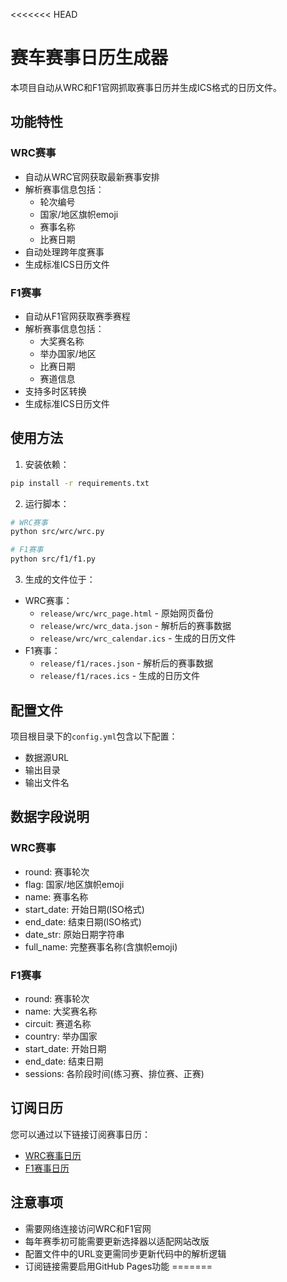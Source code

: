 <<<<<<< HEAD
# 赛车赛事日历生成器

本项目自动从WRC和F1官网抓取赛事日历并生成ICS格式的日历文件。

## 功能特性

### WRC赛事
- 自动从WRC官网获取最新赛事安排
- 解析赛事信息包括：
  - 轮次编号
  - 国家/地区旗帜emoji
  - 赛事名称
  - 比赛日期
- 自动处理跨年度赛事
- 生成标准ICS日历文件

### F1赛事
- 自动从F1官网获取赛季赛程
- 解析赛事信息包括：
  - 大奖赛名称
  - 举办国家/地区
  - 比赛日期
  - 赛道信息
- 支持多时区转换
- 生成标准ICS日历文件

## 使用方法

1. 安装依赖：
```bash
pip install -r requirements.txt
```

2. 运行脚本：
```bash
# WRC赛事
python src/wrc/wrc.py

# F1赛事
python src/f1/f1.py
```

3. 生成的文件位于：
- WRC赛事：
  - `release/wrc/wrc_page.html` - 原始网页备份
  - `release/wrc/wrc_data.json` - 解析后的赛事数据
  - `release/wrc/wrc_calendar.ics` - 生成的日历文件
- F1赛事：
  - `release/f1/races.json` - 解析后的赛事数据
  - `release/f1/races.ics` - 生成的日历文件

## 配置文件
项目根目录下的`config.yml`包含以下配置：
- 数据源URL
- 输出目录
- 输出文件名

## 数据字段说明

### WRC赛事
- round: 赛事轮次
- flag: 国家/地区旗帜emoji
- name: 赛事名称
- start_date: 开始日期(ISO格式)
- end_date: 结束日期(ISO格式)
- date_str: 原始日期字符串
- full_name: 完整赛事名称(含旗帜emoji)

### F1赛事
- round: 赛事轮次
- name: 大奖赛名称
- circuit: 赛道名称
- country: 举办国家
- start_date: 开始日期
- end_date: 结束日期
- sessions: 各阶段时间(练习赛、排位赛、正赛)

## 订阅日历

您可以通过以下链接订阅赛事日历：
- [WRC赛事日历](https://Miku196.github.io/sport_schedule/release/wrc/wrc_calendar.ics)
- [F1赛事日历](https://Miku196.github.io/sport_schedule/release/f1/races.ics)

## 注意事项

- 需要网络连接访问WRC和F1官网
- 每年赛季初可能需要更新选择器以适配网站改版
- 配置文件中的URL变更需同步更新代码中的解析逻辑
- 订阅链接需要启用GitHub Pages功能
=======

